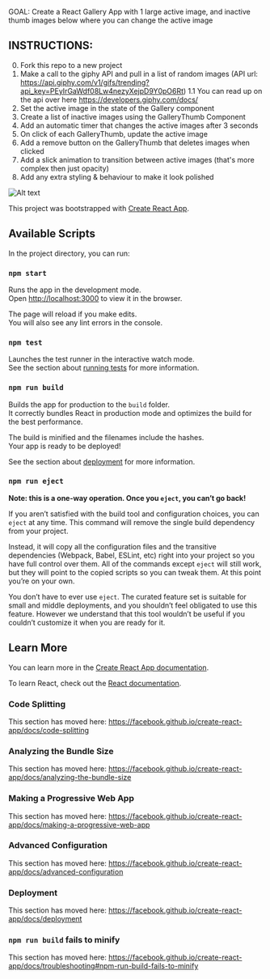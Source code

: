 GOAL: Create a React Gallery App with 1 large active image, and inactive thumb images below where you can change the active image

##  INSTRUCTIONS:

 0. Fork this repo to a new project
 1. Make a call to the giphy API and pull in a list of random images (API url: https://api.giphy.com/v1/gifs/trending?api_key=PEyIrGaWdf08Lw4nezyXejpD9Y0pO6Rt)
1.1 You can read up on the api over here https://developers.giphy.com/docs/
 2. Set the active image in the state of the Gallery component
 3. Create a list of inactive images using the GalleryThumb Component
 4. Add an automatic timer that changes the active images after 3 seconds
 5. On click of each GalleryThumb, update the active image
 6. Add a remove button on the GalleryThumb that deletes images when clicked
 7. Add a slick animation to transition between active images (that's more complex then just opacity)
 8. Add any extra styling & behaviour to make it look polished
 
 
 ![Alt text](https://github.com/polinazolotukhina/-React-Gallery/blob/master/Screen%20Shot%202019-08-17%20at%203.35.23%20PM.png?raw=true)

 
 
 
 
 
 



This project was bootstrapped with [Create React App](https://github.com/facebook/create-react-app).

## Available Scripts

In the project directory, you can run:

### `npm start`

Runs the app in the development mode.<br>
Open [http://localhost:3000](http://localhost:3000) to view it in the browser.

The page will reload if you make edits.<br>
You will also see any lint errors in the console.

### `npm test`

Launches the test runner in the interactive watch mode.<br>
See the section about [running tests](https://facebook.github.io/create-react-app/docs/running-tests) for more information.

### `npm run build`

Builds the app for production to the `build` folder.<br>
It correctly bundles React in production mode and optimizes the build for the best performance.

The build is minified and the filenames include the hashes.<br>
Your app is ready to be deployed!

See the section about [deployment](https://facebook.github.io/create-react-app/docs/deployment) for more information.

### `npm run eject`

**Note: this is a one-way operation. Once you `eject`, you can’t go back!**

If you aren’t satisfied with the build tool and configuration choices, you can `eject` at any time. This command will remove the single build dependency from your project.

Instead, it will copy all the configuration files and the transitive dependencies (Webpack, Babel, ESLint, etc) right into your project so you have full control over them. All of the commands except `eject` will still work, but they will point to the copied scripts so you can tweak them. At this point you’re on your own.

You don’t have to ever use `eject`. The curated feature set is suitable for small and middle deployments, and you shouldn’t feel obligated to use this feature. However we understand that this tool wouldn’t be useful if you couldn’t customize it when you are ready for it.

## Learn More

You can learn more in the [Create React App documentation](https://facebook.github.io/create-react-app/docs/getting-started).

To learn React, check out the [React documentation](https://reactjs.org/).

### Code Splitting

This section has moved here: https://facebook.github.io/create-react-app/docs/code-splitting

### Analyzing the Bundle Size

This section has moved here: https://facebook.github.io/create-react-app/docs/analyzing-the-bundle-size

### Making a Progressive Web App

This section has moved here: https://facebook.github.io/create-react-app/docs/making-a-progressive-web-app

### Advanced Configuration

This section has moved here: https://facebook.github.io/create-react-app/docs/advanced-configuration

### Deployment

This section has moved here: https://facebook.github.io/create-react-app/docs/deployment

### `npm run build` fails to minify

This section has moved here: https://facebook.github.io/create-react-app/docs/troubleshooting#npm-run-build-fails-to-minify
